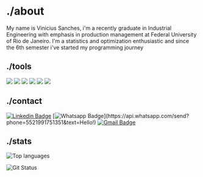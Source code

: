 # ./about

My name is Vinicius Sanches, i'm a recently graduate in Industrial Engineering with emphasis in production management at Federal University of Rio de Janeiro. I'm a statistics and optimization enthusiastic and since the 6th semester i've started my programming journey 

## ./tools

![](https://img.shields.io/badge/Code-Python-informational?style=flat&logo=python&logoColor=white&color=#3776AB)
![](https://img.shields.io/badge/Editor-VSCode-informational?style=flat&logo=visual-studio-code&logoColor=white&color=#007ACC)
![](https://img.shields.io/badge/Editor-Jupyter-informational?style=flat&logo=jupyter&logoColor=white&color=#F37626)
![](https://img.shields.io/badge/Tools-Pandas-informational?style=flat&logo=pandas&logoColor=white&color=#150458)
![](https://img.shields.io/badge/Tools-Selenium-informational?style=flat&logo=selenium&logoColor=white&color=#43B02A)
![](https://img.shields.io/badge/Tools-Dash-informational?style=flat&logo=plotly&logoColor=white&color=#3F4F75)

## ./contact

[![Linkedin Badge](https://img.shields.io/badge/-LinkedIn-blue?style=flat-square&logo=Linkedin&logoColor=white&link=https://www.linkedin.com/in/vinismachadoo/)](https://www.linkedin.com/in/vinismachadoo/)
[![Whatsapp Badge](https://img.shields.io/badge/-Whatsapp-4CA143?style=flat-square&labelColor=4CA143&logo=whatsapp&logoColor=white&link=https://api.whatsapp.com/send?phone=5521991751351&text=Hello!)](https://api.whatsapp.com/send?phone=5521991751351&text=Hello!)
[![Gmail Badge](https://img.shields.io/badge/-Gmail-c14438?style=flat-square&logo=Gmail&logoColor=white&link=mailto:vinicius.sanches@poli.ufrj.br)](mailto:vinicius.sanches@poli.ufrj.br)

## ./stats

![Top languages](https://github-readme-stats.vercel.app/api/top-langs/?username=vinismachadoo&show_icons=true&hide_border=true&text_color=c9cacc&title_color=ffffff)

![Git Status](https://github-readme-stats.vercel.app/api?username=vinismachadoo&show_icons=true&count_private=true&title_color=ffffff&text_color=c9cacc)

